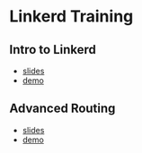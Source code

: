 # Linkerd Training

## Intro to Linkerd

* [slides](https://docs.google.com/presentation/d/1XVxNqTi6BzdJP_9vwatch5s0cAMMzQWG3wuzAOtXXxM/edit?usp=sharing)
* [demo](intro-to-linkerd.md)

## Advanced Routing

* [slides](https://docs.google.com/presentation/d/14nCzkLwHS_Gzkil_GTOc8MY_aUn9jaKdBE_7ky-L4P8/edit?usp=sharing)
* [demo](advanced-routing.md)